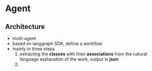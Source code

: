 # Agent
## Architecture
- multi-agent
- based on langgraph SDK, define a workflow
- mainly in three steps
	1. extracting the **classes** with their **associations** from the natural language explanation of the work, output in **json**
	2. 